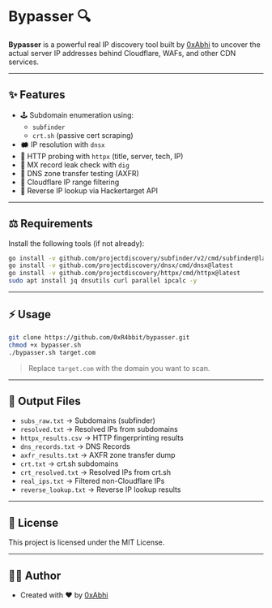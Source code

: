 # Bypasser 🔍

**Bypasser** is a powerful real IP discovery tool built by [0xAbhi](https://github.com/0xR4bbit) to uncover the actual server IP addresses behind Cloudflare, WAFs, and other CDN services.

---

## ✨ Features

- 🕹️ Subdomain enumeration using:
  - `subfinder`
  - `crt.sh` (passive cert scraping)
- 🗰️ IP resolution with `dnsx`
- 🔎 HTTP probing with `httpx` (title, server, tech, IP)
- 📧 MX record leak check with `dig`
- 🔑 DNS zone transfer testing (AXFR)
- 🪫 Cloudflare IP range filtering
- 🔄 Reverse IP lookup via Hackertarget API

---

## ⚖️ Requirements

Install the following tools (if not already):

```bash
go install -v github.com/projectdiscovery/subfinder/v2/cmd/subfinder@latest
go install -v github.com/projectdiscovery/dnsx/cmd/dnsx@latest
go install -v github.com/projectdiscovery/httpx/cmd/httpx@latest
sudo apt install jq dnsutils curl parallel ipcalc -y
```

---

## ⚡ Usage

```bash
git clone https://github.com/0xR4bbit/bypasser.git
chmod +x bypasser.sh
./bypasser.sh target.com
```

> Replace `target.com` with the domain you want to scan.

---

## 📁 Output Files

- `subs_raw.txt`        → Subdomains (subfinder)
- `resolved.txt`        → Resolved IPs from subdomains
- `httpx_results.csv`   → HTTP fingerprinting results
- `dns_records.txt`     → DNS Records
- `axfr_results.txt`    → AXFR zone transfer dump
- `crt.txt`             → crt.sh subdomains
- `crt_resolved.txt`    → Resolved IPs from crt.sh
- `real_ips.txt`        → Filtered non-Cloudflare IPs
- `reverse_lookup.txt`  → Reverse IP lookup results

---

## 📄 License

This project is licensed under the MIT License.

---

## 👨‍💻 Author

- Created with ❤️ by [0xAbhi](https://github.com/0xR4bbit)

